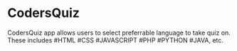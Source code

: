 # CodersQuiz

CodersQuiz app allows users to select preferrable language to take quiz on.
These includes 
#HTML
#CSS
#JAVASCRIPT
#PHP
#PYTHON
#JAVA, etc.
